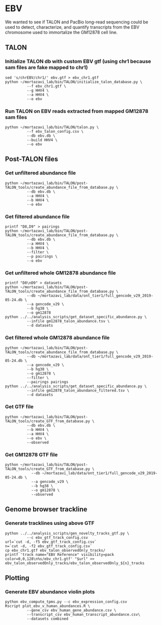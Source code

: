 # EBV

We wanted to see if TALON and PacBio long-read sequencing could be used to detect, characterize, and quantify transcripts from the EBV chromosome used to immortalize the GM12878 cell line. 


## TALON
### Initialize TALON db with custom EBV gtf (using chr1 because sam files are fake mapped to chr1)
```
sed 's/chrEBV/chr1/' ebv.gtf > ebv_chr1.gtf
python ~/mortazavi_lab/bin/TALON/initialize_talon_database.py \
          --f ebv_chr1.gtf \
          --g HHV4 \
          --a HHV4 \
          --o ebv
```

### Run TALON on EBV reads extracted from mapped GM12878 sam files
```
python ~/mortazavi_lab/bin/TALON/talon.py \
          --f ebv_talon_config.csv \
          --db ebv.db \
          --build HHV4 \
          --o ebv
```

## Post-TALON files
### Get unfiltered abundance file
```
python ~/mortazavi_lab/bin/TALON/post-TALON_tools/create_abundance_file_from_database.py \
          --db ebv.db \
          --a HHV4 \
          --b HHV4 \
          --o ebv
```

### Get filtered abundance file
```
printf "D8,D9" > pairings
python ~/mortazavi_lab/bin/TALON/post-TALON_tools/create_abundance_file_from_database.py \
          --db ebv.db \
          --a HHV4 \
          --b HHV4 \
          --filter \
          --p pairings \
          --o ebv
```

### Get unfiltered whole GM12878 abundance file
```
printf "D8\nD9" > datasets
python ~/mortazavi_lab/bin/TALON/post-TALON_tools/create_abundance_file_from_database.py \
          --db ~/mortazavi_lab/data/ont_tier1/full_gencode_v29_2019-05-24.db \
          --a gencode_v29 \
          --b hg38 \
          --o gm12878
python ../../analysis_scripts/get_dataset_specific_abundance.py \
          --infile gm12878_talon_abundance.tsv \
          --d datasets
```

### Get filtered whole GM12878 abundance file
```
python ~/mortazavi_lab/bin/TALON/post-TALON_tools/create_abundance_file_from_database.py \
          --db ~/mortazavi_lab/data/ont_tier1/full_gencode_v29_2019-05-24.db \
          --a gencode_v29 \
          --b hg38 \
          --o gm12878 \
          --filter \
          --pairings pairings
python ../../analysis_scripts/get_dataset_specific_abundance.py \
          --infile gm12878_talon_abundance_filtered.tsv \
          --d datasets
```

### Get GTF file
```
python ~/mortazavi_lab/bin/TALON/post-TALON_tools/create_GTF_from_database.py \
          --db ebv.db \
          --b HHV4 \
          --a HHV4 \
          --o ebv \
          --observed
```

### Get GM12878 GTF file
```
python ~/mortazavi_lab/bin/TALON/post-TALON_tools/create_GTF_from_database.py \
            --db ~/mortazavi_lab/data/ont_tier1/full_gencode_v29_2019-05-24.db \
            --a gencode_v29 \
            --b hg38 \
            --o gm12878 \
            --observed
```

## Genome browser trackline
### Generate tracklines using above GTF
```
python ../../analysis_scripts/gen_novelty_tracks_gtf.py \
          --c ebv_gtf_track_config.csv
url=`cut -d, -f5 ebv_gtf_track_config.csv`
n=`cut -d, -f2 ebv_gtf_track_config.csv`
cp ebv_chr1.gtf ebv_talon_observedOnly_tracks/
printf 'track name="EBV Reference" visibility=pack color=0,0,128\n%s/ebv_chr1.gtf' "$url" >> ebv_talon_observedOnly_tracks/ebv_talon_observedOnly_${n}_tracks
```

## Plotting
### Generate EBV abundance violin plots
```
python ebv_compute_tpms.py --c ebv_expression_config.csv
Rscript plot_ebv_v_human_abundances.R \
          --gene_csv ebv_human_gene_abundance.csv \
          --transcript_csv ebv_human_transcript_abundance.csv\
          --datasets combined
```

